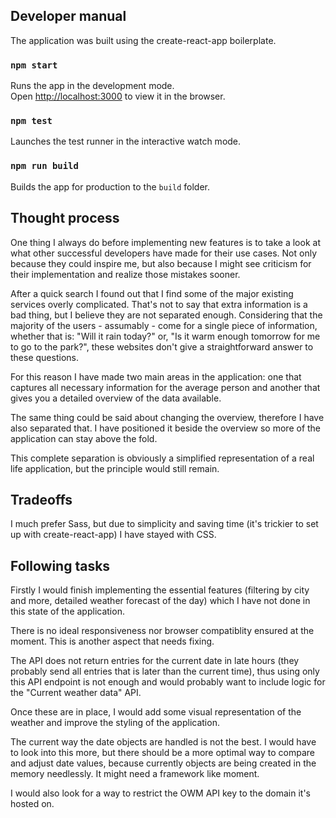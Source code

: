 ## Developer manual
The application was built using the create-react-app boilerplate.

### `npm start`
Runs the app in the development mode.<br>
Open [http://localhost:3000](http://localhost:3000) to view it in the browser.

### `npm test`
Launches the test runner in the interactive watch mode.<br>

### `npm run build`
Builds the app for production to the `build` folder.<br>

## Thought process
One thing I always do before implementing new features is to take a look at what other successful developers have made for their use cases. Not only because they could inspire me, but also because I might see criticism for their implementation and realize those mistakes sooner. 

After a quick search I found out that I find some of the major existing services overly complicated. That's not to say that extra information is a bad thing, but I believe they are not separated enough. Considering that the majority of the users - assumably - come for a single piece of information, whether that is: "Will it rain today?" or, "Is it warm enough tomorrow for me to go to the park?", these websites don't give a straightforward answer to these questions. 

For this reason I have made two main areas in the application: one that captures all necessary information for the average person and another that gives you a detailed overview of the data available. 

The same thing could be said about changing the overview, therefore I have also separated that. I have positioned it beside the overview so more of the application can stay above the fold.

This complete separation is obviously a simplified representation of a real life application, but the principle would still remain.

## Tradeoffs
I much prefer Sass, but due to simplicity and saving time (it's trickier to set up with create-react-app) I have stayed with CSS.

## Following tasks
Firstly I would finish implementing the essential features (filtering by city and more, detailed weather forecast of the day) which I have not done in this state of the application. 

There is no ideal responsiveness nor browser compatiblity ensured at the moment. This is another aspect that needs fixing.

The API does not return entries for the current date in late hours (they probably send all entries that is later than the current time), thus using only this API endpoint is not enough and would probably want to include logic for the "Current weather data" API. 

Once these are in place, I would add some visual representation of the weather and improve the styling of the application.

The current way the date objects are handled is not the best. I would have to look into this more, but there should be a more optimal way to compare and adjust date values, because currently objects are being created in the memory needlessly. It might need a framework like moment.

I would also look for a way to restrict the OWM API key to the domain it's hosted on. 